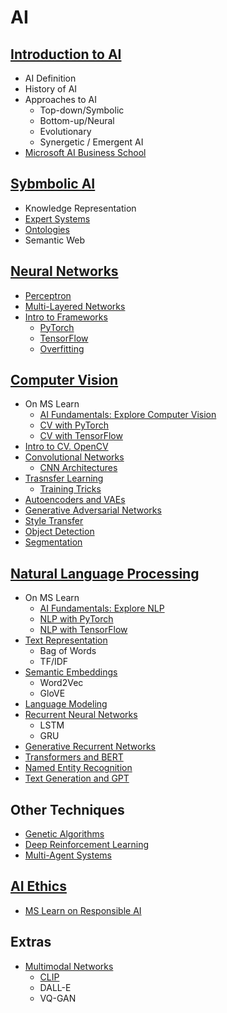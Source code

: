 # AI

## [Introduction to AI](https://github.com/microsoft/AI-For-Beginners/blob/main/lessons/1-Intro/README.md)
 - AI Definition
 - History of AI
 - Approaches to AI
     - Top-down/Symbolic
     - Bottom-up/Neural
     - Evolutionary
     - Synergetic / Emergent AI
 - [Microsoft AI Business School](https://www.microsoft.com/ai/ai-business-school/?WT.mc_id=academic-57639-dmitryso)

## [Sybmbolic AI](https://github.com/microsoft/AI-For-Beginners/blob/main/lessons/2-Symbolic/README.md)
 - Knowledge Representation
 - [Expert Systems](https://github.com/microsoft/AI-For-Beginners/blob/main/lessons/2-Symbolic/Animals.ipynb)
 - [Ontologies](https://github.com/microsoft/AI-For-Beginners/blob/main/lessons/2-Symbolic/FamilyOntology.ipynb)
 - Semantic Web

## [Neural Networks](https://github.com/microsoft/AI-For-Beginners/blob/main/lessons/3-NeuralNetworks/README.md)
 - [Perceptron](https://github.com/microsoft/AI-For-Beginners/blob/main/lessons/3-NeuralNetworks/03-Perceptron/README.md)
 - [Multi-Layered Networks](https://github.com/microsoft/AI-For-Beginners/blob/main/lessons/3-NeuralNetworks/04-OwnFramework/README.md)
 - [Intro to Frameworks](https://github.com/microsoft/AI-For-Beginners/blob/main/lessons/3-NeuralNetworks/05-Frameworks/README.md)
   - [PyTorch](https://github.com/microsoft/AI-For-Beginners/blob/main/lessons/3-NeuralNetworks/05-Frameworks/IntroPyTorch.ipynb)
   - [TensorFlow](https://github.com/microsoft/AI-For-Beginners/blob/main/lessons/3-NeuralNetworks/05-Frameworks/IntroKerasTF.md)
   - [Overfitting](https://github.com/microsoft/AI-For-Beginners/blob/main/lessons/3-NeuralNetworks/05-Frameworks/Overfitting.md)

## [Computer Vision](https://github.com/microsoft/AI-For-Beginners/blob/main/lessons/4-ComputerVision/README.md)
 - On MS Learn
    - [AI Fundamentals: Explore Computer Vision](https://docs.microsoft.com/learn/paths/explore-computer-vision-microsoft-azure/?WT.mc_id=academic-57639-dmitryso)
    - [CV with PyTorch](https://docs.microsoft.com/learn/modules/intro-computer-vision-pytorch/?WT.mc_id=academic-57639-dmitryso)
    - [CV with TensorFlow](https://docs.microsoft.com/learn/modules/intro-computer-vision-TensorFlow/?WT.mc_id=academic-57639-dmitryso)
 - [Intro to CV. OpenCV](https://github.com/microsoft/AI-For-Beginners/blob/main/lessons/4-ComputerVision/06-IntroCV/README.md)
 - [Convolutional Networks](https://github.com/microsoft/AI-For-Beginners/blob/main/lessons/4-ComputerVision/07-ConvNets/README.md)
   - [CNN Architectures](https://github.com/microsoft/AI-For-Beginners/blob/main/lessons/4-ComputerVision/07-ConvNets/CNN_Architectures.md)
 - [Trasnsfer Learning](https://github.com/microsoft/AI-For-Beginners/blob/main/lessons/4-ComputerVision/08-TransferLearning/README.md)
   - [Training Tricks](https://github.com/microsoft/AI-For-Beginners/blob/main/lessons/4-ComputerVision/08-TransferLearning/TrainingTricks.md)
 - [Autoencoders and VAEs](https://github.com/microsoft/AI-For-Beginners/blob/main/lessons/4-ComputerVision/09-Autoencoders/README.md)
 - [Generative Adversarial Networks](https://github.com/microsoft/AI-For-Beginners/blob/main/lessons/4-ComputerVision/10-GANs/README.md)
 - [Style Transfer](https://github.com/microsoft/AI-For-Beginners/blob/main/lessons/4-ComputerVision/10-GANs/StyleTransfer.ipynb)
 - [Object Detection](https://github.com/microsoft/AI-For-Beginners/blob/main/lessons/4-ComputerVision/11-ObjectDetection/README.md)
 - [Segmentation](https://github.com/microsoft/AI-For-Beginners/blob/main/lessons/4-ComputerVision/12-Segmentation/README.md)
 
## [Natural Language Processing](https://github.com/microsoft/AI-For-Beginners/blob/main/lessons/5-NLP/README.md)
 - On MS Learn
    - [AI Fundamentals: Explore NLP](https://docs.microsoft.com/learn/paths/explore-natural-language-processing/?WT.mc_id=academic-57639-dmitryso)
    - [NLP with PyTorch](https://docs.microsoft.com/learn/modules/intro-natural-language-processing-pytorch/?WT.mc_id=academic-57639-dmitryso)
    - [NLP with TensorFlow](https://docs.microsoft.com/learn/modules/intro-natural-language-processing-TensorFlow/?WT.mc_id=academic-57639-dmitryso)
 - [Text Representation](https://github.com/microsoft/AI-For-Beginners/blob/main/lessons/5-NLP/13-TextRep/README.md)
    - Bag of Words
    - TF/IDF
 - [Semantic Embeddings](https://github.com/microsoft/AI-For-Beginners/blob/main/lessons/5-NLP/14-Embeddings/README.md)
    - Word2Vec
    - GloVE
 - [Language Modeling](https://github.com/microsoft/AI-For-Beginners/blob/main/lessons/5-NLP/15-LanguageModeling)
 - [Recurrent Neural Networks](https://github.com/microsoft/AI-For-Beginners/blob/main/lessons/5-NLP/16-RNN/README.md)
     - LSTM
     - GRU
 - [Generative Recurrent Networks](https://github.com/microsoft/AI-For-Beginners/blob/main/lessons/5-NLP/17-GenerativeNetworks/README.md)
 - [Transformers and BERT](https://github.com/microsoft/AI-For-Beginners/blob/main/lessons/5-NLP/18-Transformers/README.md)
 - [Named Entity Recognition](https://github.com/microsoft/AI-For-Beginners/blob/main/lessons/5-NLP/19-NER/README.md)
 - [Text Generation and GPT](https://github.com/microsoft/AI-For-Beginners/blob/main/lessons/5-NLP/20-LanguageModels/README.md)
## Other Techniques
 - [Genetic Algorithms](https://github.com/microsoft/AI-For-Beginners/blob/main/lessons/6-Other/21-GeneticAlgorithms/README.md)
 - [Deep Reinforcement Learning](https://github.com/microsoft/AI-For-Beginners/blob/main/lessons/6-Other/22-DeepRL/README.md)
 - [Multi-Agent Systems](https://github.com/microsoft/AI-For-Beginners/blob/main/lessons/6-Other/23-MultiagentSystems/README.md)

## [AI Ethics](https://github.com/microsoft/AI-For-Beginners/blob/main/lessons/7-Ethics/README.md)
 - [MS Learn on Responsible AI](https://docs.microsoft.com/learn/paths/responsible-ai-business-principles/?WT.mc_id=academic-57639-dmitryso)
## Extras
 - [Multimodal Networks](https://github.com/microsoft/AI-For-Beginners/blob/main/lessons/X-Extras/X1-MultiModal/README.md)
   - [CLIP](https://github.com/microsoft/AI-For-Beginners/blob/main/lessons/X-Extras/X1-MultiModal/Clip.ipynb)
   - DALL-E
   - VQ-GAN